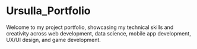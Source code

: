 # Ursulla_Portfolio
Welcome to my project portfolio, showcasing my technical skills and creativity across web development, data science, mobile app development, UX/UI design, and game development. 
